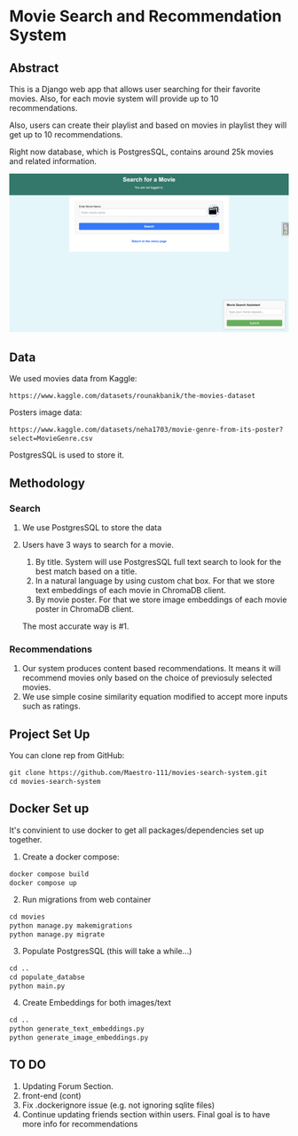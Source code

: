# Movie Search and Recommendation System

## Abstract
This is a Django web app that allows user searching for their favorite movies.
Also, for each movie system will provide up to 10 recommendations.

Also, users can create their playlist and based on movies in playlist they will get up to 10 recommendations.

Right now database, which is PostgresSQL, contains around 25k movies and related information.

<img width="1300" alt="teaser" src="./figure/sample.png">

## Data

We used movies data from Kaggle:

```
https://www.kaggle.com/datasets/rounakbanik/the-movies-dataset
```

Posters image data:

```
https://www.kaggle.com/datasets/neha1703/movie-genre-from-its-poster?select=MovieGenre.csv
```


PostgresSQL is used to store it.

## Methodology

### Search

1) We use PostgresSQL to store the data
2) Users have 3 ways to search for a movie. 

   1) By title. System will use PostgresSQL full text search to look for the best match based on a title.
   2) In a natural language by using custom chat box. For that we store text embeddings of each movie in ChromaDB client.
   3) By movie poster. For that we store image embeddings of each movie poster in ChromaDB client.
    
    The most accurate way is #1.

### Recommendations

1) Our system produces content based recommendations. It means it will recommend movies only based on the choice of previosuly selected movies.
2) We use simple cosine similarity equation modified to accept more inputs such as ratings.


## Project Set Up

You can clone rep from GitHub:

```
git clone https://github.com/Maestro-111/movies-search-system.git
cd movies-search-system
```



## Docker Set up

It's convinient to use docker to  get all packages/dependencies set up together.

1) Create a docker compose:

```
docker compose build
docker compose up
```

2) Run migrations from web container

```
cd movies
python manage.py makemigrations
python manage.py migrate
```

3) Populate PostgresSQL (this will take a while...)

```
cd ..
cd populate_databse
python main.py

```

4) Create Embeddings for both images/text

```
cd ..
python generate_text_embeddings.py
python generate_image_embeddings.py
```


## TO DO

1. Updating Forum Section.
2. front-end (cont)
3. Fix .dockerignore issue (e.g. not ignoring sqlite files)
4. Continue updating friends section within users. Final goal is to have more info for recommendations
